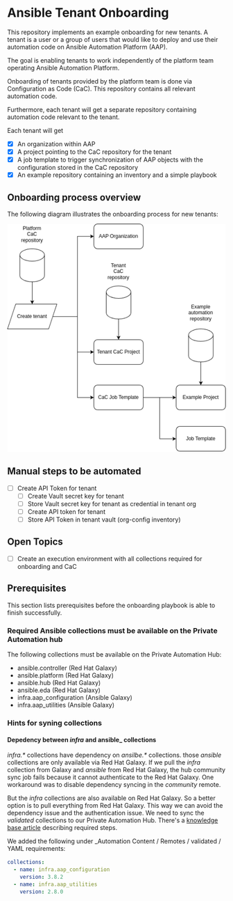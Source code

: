# Ansible Tenant Onboarding

This repository implements an example onboarding for new tenants. A tenant is a user or a group of users that would like to deploy and use their automation code on Ansible Automation Platform (AAP).

The goal is enabling tenants to work independently of the platform team operating Ansible Automation
Platform.

Onboarding of tenants provided by the platform team is done via Configuration as Code (CaC). This repository contains all relevant automation code.

Furthermore, each tenant will get a separate repository containing automation code relevant to the tenant.

Each tenant will get

- [x] An organization within AAP
- [x] A project pointing to the CaC repository for the tenant
- [x] A job template to trigger synchronization of AAP objects with the configuration stored in the CaC repository
- [x] An example repository containing an inventory and a simple playbook

## Onboarding process overview

The following diagram illustrates the onboarding process for new tenants:

![image](docs/images/onboarding_flow.png)

## Manual steps to be automated

- [ ] Create API Token for tenant
  - [ ] Create Vault secret key for tenant
  - [ ] Store Vault secret key for tenant as credential in tenant org
  - [ ] Create API token for tenant
  - [ ] Store API Token in tenant vault (org-config inventory)

## Open Topics

- [ ] Create an execution environment with all collections required for onboarding and CaC

## Prerequisites

This section lists prerequisites before the onboarding playbook is able to finish successfully.

### Required Ansible collections must be available on the Private Automation hub

The following collections must be available on the Private Automation Hub:

- ansible.controller (Red Hat Galaxy)
- ansible.platform (Red Hat Galaxy)
- ansible.hub (Red Hat Galaxy)
- ansible.eda (Red Hat Galaxy)
- infra.aap_configuration (Ansible Galaxy)
- infra.aap_utilities (Ansible Galaxy)

### Hints for syning collections

#### Depedency between _infra_ and ansible_ collections

_infra.*_ collections have dependency on _ansilbe.*_ collections. those _ansible_ collections are only available via Red Hat Galaxy. If we pull the _infra_ collection from Galaxy and _ansible_ from Red Hat Galaxy, the hub community sync job fails because it cannot authenticate to the Red Hat Galaxy. One workaround was to disable dependency syncing in the _community_ remote.

But the _infra_ collections are also available on Red Hat Galaxy. So a better option is to pull everything from Red Hat Galaxy. This way we can avoid the dependency issue and the authentication issue. We need to sync the _validated_ collections to our Private Automation Hub. There's a [knowledge base article](https://access.redhat.com/solutions/7057141) describing required steps.

We added the following under _Automation Content / Remotes / validated / YAML requirements:

```yaml
collections:
  - name: infra.aap_configuration
    version: 3.8.2
  - name: infra.aap_utilities
    version: 2.8.0
```
